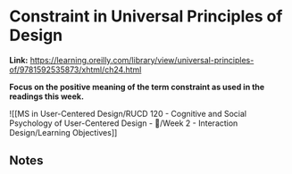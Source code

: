 # Constraint in Universal Principles of Design
**Link:** https://learning.oreilly.com/library/view/universal-principles-of/9781592535873/xhtml/ch24.html

**Focus on the positive meaning of the term constraint as used in the readings this week.**

![[MS in User-Centered Design/RUCD 120 - Cognitive and Social Psychology of User-Centered Design - 💾/Week 2 - Interaction Design/Learning Objectives]]

## Notes
